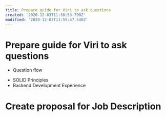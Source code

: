 ```yaml
---
title: Prepare guide for Viri to ask questions
created: '2020-12-03T11:38:53.790Z'
modified: '2020-12-03T11:55:47.546Z'
---
```


# Prepare guide for Viri to ask questions
 * Question flow 
  - SOLID Principles
  - Backend Development Experience

# Create proposal for Job Description
